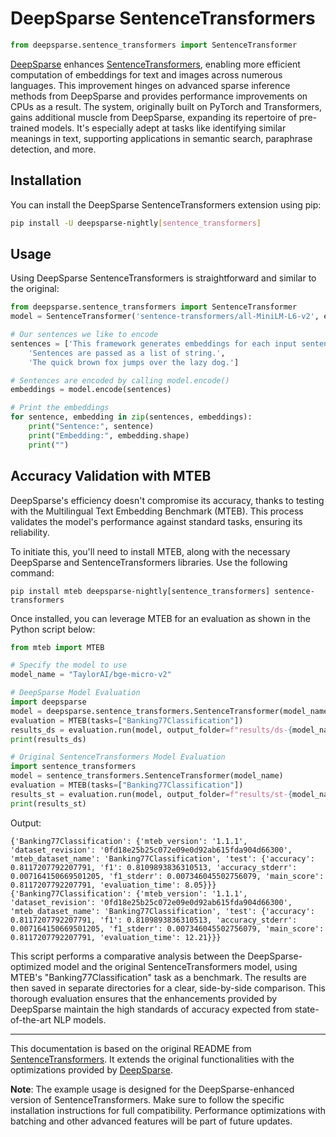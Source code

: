 
# DeepSparse SentenceTransformers

```python
from deepsparse.sentence_transformers import SentenceTransformer
```

[DeepSparse](https://github.com/neuralmagic/deepsparse) enhances [SentenceTransformers](https://www.sbert.net/), enabling more efficient computation of embeddings for text and images across numerous languages. This improvement hinges on advanced sparse inference methods from DeepSparse and provides performance improvements on CPUs as a result. The system, originally built on PyTorch and Transformers, gains additional muscle from DeepSparse, expanding its repertoire of pre-trained models. It's especially adept at tasks like identifying similar meanings in text, supporting applications in semantic search, paraphrase detection, and more.

## Installation

You can install the DeepSparse SentenceTransformers extension using pip:

```bash
pip install -U deepsparse-nightly[sentence_transformers]
```

## Usage

Using DeepSparse SentenceTransformers is straightforward and similar to the original:

```python
from deepsparse.sentence_transformers import SentenceTransformer
model = SentenceTransformer('sentence-transformers/all-MiniLM-L6-v2', export=True)

# Our sentences we like to encode
sentences = ['This framework generates embeddings for each input sentence',
    'Sentences are passed as a list of string.',
    'The quick brown fox jumps over the lazy dog.']

# Sentences are encoded by calling model.encode()
embeddings = model.encode(sentences)

# Print the embeddings
for sentence, embedding in zip(sentences, embeddings):
    print("Sentence:", sentence)
    print("Embedding:", embedding.shape)
    print("")
```

## Accuracy Validation with MTEB

DeepSparse's efficiency doesn't compromise its accuracy, thanks to testing with the Multilingual Text Embedding Benchmark (MTEB). This process validates the model's performance against standard tasks, ensuring its reliability.

To initiate this, you'll need to install MTEB, along with the necessary DeepSparse and SentenceTransformers libraries. Use the following command:

```
pip install mteb deepsparse-nightly[sentence_transformers] sentence-transformers
```

Once installed, you can leverage MTEB for an evaluation as shown in the Python script below:

```python
from mteb import MTEB

# Specify the model to use
model_name = "TaylorAI/bge-micro-v2"

# DeepSparse Model Evaluation
import deepsparse
model = deepsparse.sentence_transformers.SentenceTransformer(model_name, export=True)
evaluation = MTEB(tasks=["Banking77Classification"])
results_ds = evaluation.run(model, output_folder=f"results/ds-{model_name}")
print(results_ds)

# Original SentenceTransformers Model Evaluation
import sentence_transformers
model = sentence_transformers.SentenceTransformer(model_name)
evaluation = MTEB(tasks=["Banking77Classification"])
results_st = evaluation.run(model, output_folder=f"results/st-{model_name}")
print(results_st)
```

Output:
```
{'Banking77Classification': {'mteb_version': '1.1.1', 'dataset_revision': '0fd18e25b25c072e09e0d92ab615fda904d66300', 'mteb_dataset_name': 'Banking77Classification', 'test': {'accuracy': 0.8117207792207791, 'f1': 0.8109893836310513, 'accuracy_stderr': 0.007164150669501205, 'f1_stderr': 0.007346045502756079, 'main_score': 0.8117207792207791, 'evaluation_time': 8.05}}}
{'Banking77Classification': {'mteb_version': '1.1.1', 'dataset_revision': '0fd18e25b25c072e09e0d92ab615fda904d66300', 'mteb_dataset_name': 'Banking77Classification', 'test': {'accuracy': 0.8117207792207791, 'f1': 0.8109893836310513, 'accuracy_stderr': 0.007164150669501205, 'f1_stderr': 0.007346045502756079, 'main_score': 0.8117207792207791, 'evaluation_time': 12.21}}}
```

This script performs a comparative analysis between the DeepSparse-optimized model and the original SentenceTransformers model, using MTEB's "Banking77Classification" task as a benchmark. The results are then saved in separate directories for a clear, side-by-side comparison. This thorough evaluation ensures that the enhancements provided by DeepSparse maintain the high standards of accuracy expected from state-of-the-art NLP models.

---

This documentation is based on the original README from [SentenceTransformers](https://www.sbert.net/). It extends the original functionalities with the optimizations provided by [DeepSparse](https://github.com/neuralmagic/deepsparse).

**Note**: The example usage is designed for the DeepSparse-enhanced version of SentenceTransformers. Make sure to follow the specific installation instructions for full compatibility. Performance optimizations with batching and other advanced features will be part of future updates.